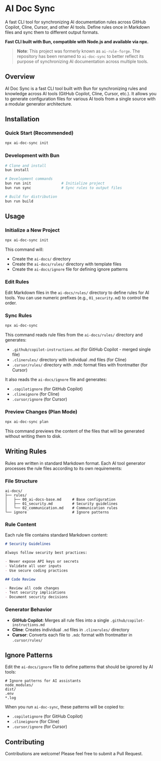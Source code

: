 # AI Doc Sync

A fast CLI tool for synchronizing AI documentation rules across GitHub Copilot, Cline, Cursor, and other AI tools. Define rules once in Markdown files and sync them to different output formats.

**Fast CLI built with Bun, compatible with Node.js and available via npx.**

> **Note**: This project was formerly known as `ai-rule-forge`. The repository has been renamed to `ai-doc-sync` to better reflect its purpose of synchronizing AI documentation across multiple tools.

## Overview

AI Doc Sync is a fast CLI tool built with Bun for synchronizing rules and knowledge across AI tools (GitHub Copilot, Cline, Cursor, etc.).
It allows you to generate configuration files for various AI tools from a single source with a modular generator architecture.

## Installation

### Quick Start (Recommended)

```bash
npx ai-doc-sync init
```

### Development with Bun

```bash
# Clone and install
bun install

# Development commands
bun run init              # Initialize project
bun run sync              # Sync rules to output files

# Build for distribution
bun run build
```

## Usage

### Initialize a New Project

```bash
npx ai-doc-sync init
```

This command will:
- Create the `ai-docs/` directory
- Create the `ai-docs/rules/` directory with template files
- Create the `ai-docs/ignore` file for defining ignore patterns

### Edit Rules

Edit Markdown files in the `ai-docs/rules/` directory to define rules for AI tools.
You can use numeric prefixes (e.g., `01_security.md`) to control the order.

### Sync Rules

```bash
npx ai-doc-sync
```

This command reads rule files from the `ai-docs/rules/` directory and generates:
- `.github/copilot-instructions.md` (for GitHub Copilot - merged single file)
- `.clinerules/` directory with individual .md files (for Cline)
- `.cursor/rules/` directory with .mdc format files with frontmatter (for Cursor)

It also reads the `ai-docs/ignore` file and generates:
- `.copilotignore` (for GitHub Copilot)
- `.clineignore` (for Cline)
- `.cursor/ignore` (for Cursor)

### Preview Changes (Plan Mode)

```bash
npx ai-doc-sync plan
```

This command previews the content of the files that will be generated without writing them to disk.

## Writing Rules

Rules are written in standard Markdown format. Each AI tool generator processes the rule files according to its own requirements:

### File Structure

```
ai-docs/
├── rules/
│   ├── 00_ai-docs-base.md     # Base configuration
│   ├── 01_security.md         # Security guidelines
│   └── 02_communication.md    # Communication rules
└── ignore                     # Ignore patterns
```

### Rule Content

Each rule file contains standard Markdown content:

```markdown
# Security Guidelines

Always follow security best practices:

- Never expose API keys or secrets
- Validate all user inputs
- Use secure coding practices

## Code Review

- Review all code changes
- Test security implications
- Document security decisions
```

### Generator Behavior

- **GitHub Copilot**: Merges all rule files into a single `.github/copilot-instructions.md`
- **Cline**: Creates individual `.md` files in `.clinerules/` directory
- **Cursor**: Converts each file to `.mdc` format with frontmatter in `.cursor/rules/`

## Ignore Patterns

Edit the `ai-docs/ignore` file to define patterns that should be ignored by AI tools:

```
# Ignore patterns for AI assistants
node_modules/
dist/
.env
*.log
```

When you run `ai-doc-sync`, these patterns will be copied to:
- `.copilotignore` (for GitHub Copilot)
- `.clineignore` (for Cline)
- `.cursor/ignore` (for Cursor)

## Contributing

Contributions are welcome! Please feel free to submit a Pull Request.
